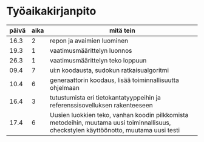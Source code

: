 # Työaikakirjanpito

päivä | aika | mitä tein
------|------|----------
16.3 | 2 | repon ja avaimien luominen
19.3 | 1 | vaatimusmäärittelyn luonnos
26.3 | 1 | vaatimusmäärittelyn teko loppuun
09.4 | 7 | ui:n koodausta, sudokun ratkaisualgoritmi
10.4 | 6 | generaattorin koodaus, lisää toiminnallisuutta ohjelmaan
16.4 | 3 | tutustumista eri tietokantatyyppeihin ja referenssisovelluksen rakenteeseen
17.4 | 6 | Uusien luokkien teko, vanhan koodin pilkkomista metodeihin, muutama uusi toiminnallisuus, checkstylen käyttöönotto, muutama uusi testi


